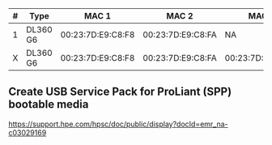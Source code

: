 


| # |   Type   |        MAC 1      |        MAC 2      |        MAC 3      |     MAC 4         |      iLO MAC      |    iLO Name   |    iLO type    |
|---|----------|-------------------|-------------------|-------------------|-------------------|-------------------|---------------|----------------|
| 1 | DL360 G6 | 00:23:7D:E9:C8:F8 | 00:23:7D:E9:C8:FA |        NA         |         NA        | 00:24:81:FB:17:92 | ILOCZJ92200E9 | iLO 2 Advanced | 
| X | DL360 G6 | 00:23:7D:E9:C8:F8 | 00:23:7D:E9:C8:FA | 00:23:7D:E9:C8:FA | 00:23:7D:E9:C8:FA | 00:24:81:FB:17:92 | ILOCZJ92200E9 | iLO 2 Advanced | 








## Create USB Service Pack for ProLiant (SPP) bootable media 

https://support.hpe.com/hpsc/doc/public/display?docId=emr_na-c03029169
